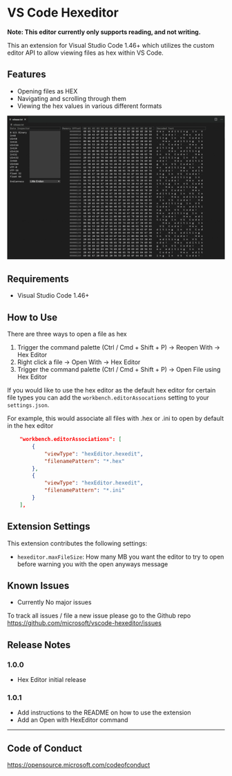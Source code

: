 # VS Code Hexeditor

**Note: This editor currently only supports reading, and not writing.**

This an extension for Visual Studio Code 1.46+ which utilizes the custom editor API to allow viewing files as hex within VS Code.

## Features

- Opening files as HEX
- Navigating and scrolling through them
- Viewing the hex values in various different formats

![Navigating a file](hex-editor.gif)

## Requirements

- Visual Studio Code 1.46+

## How to Use
There are three ways to open a file as hex
1. Trigger the command palette (Ctrl / Cmd + Shift + P) -> Reopen With -> Hex Editor
2. Right click a file -> Open With -> Hex Editor
3. Trigger the command palette (Ctrl / Cmd + Shift + P) -> Open File using Hex Editor

If you would like to use the hex editor as the default hex editor for certain file types you can add the `workbench.editorAssocations` setting to your `settings.json`.

For example, this would associate all files with .hex or .ini to open by default in the hex editor
```json
    "workbench.editorAssociations": [
        {
            "viewType": "hexEditor.hexedit",
            "filenamePattern": "*.hex"
        },
        {
            "viewType": "hexEditor.hexedit",
            "filenamePattern": "*.ini"
        }
    ],
```

## Extension Settings

This extension contributes the following settings:

* `hexeditor.maxFileSize`: How many MB you want the editor to try to open before warning you with the open anyways message

## Known Issues

- Currently No major issues

To track all issues / file a new issue please go to the Github repo https://github.com/microsoft/vscode-hexeditor/issues

## Release Notes

### 1.0.0

- Hex Editor initial release

### 1.0.1
- Add instructions to the README on how to use the extension
- Add an Open with HexEditor command

-----------------------------------------------------------------------------------------------------------

## Code of Conduct
https://opensource.microsoft.com/codeofconduct
